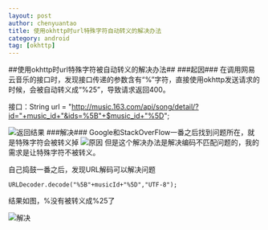 ```yaml
---
layout: post
author: chenyuantao
title: 使用okhttp时url特殊字符自动转义的解决办法
category: android
tag: [okhttp]
---
```

##使用okhttp时url特殊字符被自动转义的解决办法##
###起因###
在调用网易云音乐的接口时，发现接口传递的参数含有“%”字符，直接使用okhttp发送请求的时候，会被自动转义成“%25”，导致请求返回400。


接口：String url = "http://music.163.com/api/song/detail/?id="+music_id+"&ids=%5B"+$music_id+"%5D";  


![返回结果](http://ww2.sinaimg.cn/large/72f96cbagw1f7qm8af45ij21160bo0ww.jpg)
###解决###
Google和StackOverFlow一番之后找到问题所在，就是特殊字符会被转义掉
![原因](http://ww4.sinaimg.cn/large/72f96cbagw1f7qmc27fpoj214m08ggpk.jpg)
但是这个解决办法是解决编码不匹配问题的，我的需求是让特殊字符不被转义。     


自己捣鼓一番之后，发现URL解码可以解决问题

    URLDecoder.decode("%5B"+musicId+"%5D","UTF-8");

结果如图，%没有被转义成%25了


![解决](http://ww1.sinaimg.cn/large/72f96cbagw1f7qmfifsvkj20we0dojv1.jpg)

